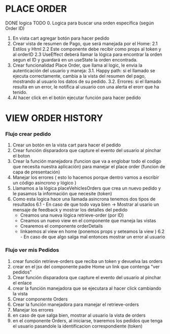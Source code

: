 # PLACE ORDER

DONE logica
TODO 0. Logica para buscar una orden específica (según Order ID)

1. En vista cart agregar botón para hacer pedido
2. Crear vista de resumen de Pago, que será manejada por el Home:
   2.1 Estilos y Html
   2.2 Este componente debe recibir como props al token y al orderID
   2.3 UseEffect deberá llamar la lógica para encontrar la orden segun el ID y guardará en un useState la orden encontrada.
3. Crear funcionalidad Place Order, que llama al logic, le envia la autenticación del usuario y maneja:
   3.1. Happy path: si el llamado se ejecuta correctamente, cambia a la vista del resumen del pago, mostrando al usuario los datos de su pedido.
   3.2. Errores: si el llamado resulta en un error, le notifica al usuario con una alerta el erorr que ha tenido.
4. Al hacer click en el botón ejecutar función para hacer pedido

# VIEW ORDER HISTORY

### Flujo crear pedido

1. Crear un botón en la vista cart para hacer el pedido
2. Crear función disparadora que capture el evento del usuario al pinchar el boton
3. Crear la función manejadora (funcion que va a englobar todo el codigo que necesita nuestra aplicación) para manejar el place order (funcion de capa de presentación)
4. Manejar los errores ( esto lo hacemos porque dentro vamos a escribir un código asincrono y lógico )
5. Llamamos a la lógica placeVehiclesOrders que crea un nuevo pedido y le pasamos la información que necesite (token)
6. Como esta logica hace una llamada asincrona tenemos dos tipos de resultados
   6.1 - En caso de que todo vaya bien ->  Mostrar al usario un mensaje de feedback y mostrar los detalles del pedido
     - Creamos una nueva lógica retrieve-order (por ID) 
     - Creamos un nuevo view en el componente que maneja las vistas 
     - Crearemos el componente orderDetails 
     - linkaemos al view en home (ponemos props y seteamos la view )
   6.2 - En caso de que algo salga mal entonces mostrar un error al usuario

### Flujo ver mis Pedidos
1. crear función retrieve-orders que reciba un token y devuelva las orders
2. crear en el jsx del componente padre Home un link que contenga "ver pedidos"
3. Crear función disparadora que capture el evento del usuario al pinchar el enlace 
4. crear la función manejadora que se ejecutara al hacer click cambiando la vista
5. Crear componente Orders
6. Crear la función manejadora para manejar el retrieve-orders 
7. Manejar los errores
8. en caso de que salga bien, mostrar al usuario la vista de orders
9. en el componente Orders, al iniciarse, traeremos los pedidos que tenga el usuario pasandole la identificacion correspondiente (token)
